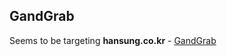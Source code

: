 ## GandGrab
Seems to be targeting **hansung.co.kr** - [GandGrab](./5d0e8e07a3e46d18d585d482d6235dc0a483b8ef893957737712ea27f693566f.md)

